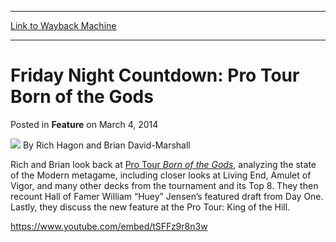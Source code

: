 
---
[Link to Wayback Machine](https://web.archive.org/web/20200918103726/https://magic.wizards.com/en/articles/archive/feature/friday-night-countdown-pro-tour-born-gods-2014-03-04)

[_metadata_:wayback_url]:- "https://magic.wizards.com/en/articles/archive/feature/friday-night-countdown-pro-tour-born-gods-2014-03-04"
[_metadata_:wayback_raw_url]:- "https://web.archive.org/web/20200918103726id_/https://magic.wizards.com/en/articles/archive/feature/friday-night-countdown-pro-tour-born-gods-2014-03-04"
[_metadata_:wayback_capture_timestamp]:- "2020-09-18 10:37:26+00:00"
[_metadata_:description]:- "Rich and Brian look back at Pro Tour Born of the Gods, analyzing the state of the Modern metagame, including closer looks at Living End, Amulet of Vigor, and many other decks from the tournament and its Top 8. They then recount Hall of Famer William “Huey” Jensen’s featured draft from Day One. Lastly, they discuss the new feature at the Pro Tour: King of the Hill."
[_metadata_:generator]:- "Drupal 7 (http://drupal.org)"
[_metadata_:publish_date]:- "2014-03-04"
---


Friday Night Countdown: Pro Tour Born of the Gods
=================================================



 Posted in **Feature**
 on March 4, 2014 






![](https://media.magic.wizards.com/styles/auth_small/public/images/hero/wizardslogo_thumb.jpg)
By Rich Hagon and Brian David-Marshall











Rich and Brian look back at [Pro Tour *Born of the Gods*](http://archive.wizards.com/magic/magazine/article.aspx?x=mtg/daily/eventcoverage/ptbng14/welcome), analyzing the state of the Modern metagame, including closer looks at Living End, Amulet of Vigor, and many other decks from the tournament and its Top 8. They then recount Hall of Famer William “Huey” Jensen’s featured draft from Day One. Lastly, they discuss the new feature at the Pro Tour: King of the Hill.


<https://www.youtube.com/embed/tSFFz9r8n3w>







